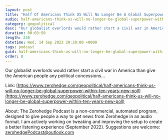 ```yaml
---
layout: post
title: "Half Of Americans Think US Will No Longer Be A Global Superpower Within Ten Years; New Poll Finds"
audio: half-americans-think-us-will-no-longer-be-global-superpower-within-ten-years-new-poll-0
category: geopolitical
desc: "Our globalist overlords would rather start a civil war in America than give the American people any political concessions..."
duration: 00:03:50
length: 230
datetime: Wed, 14 Sep 2022 20:20:00 +0000
tags: podcast
guid: half-americans-think-us-will-no-longer-be-global-superpower-within-ten-years-new-poll-0
order: 0
---
```

Our globalist overlords would rather start a civil war in America than give the American people any political concessions...

Link: [https://www.zerohedge.com/geopolitical/half-americans-think-us-will-no-longer-be-global-superpower-within-ten-years-new-poll](https://www.zerohedge.com/geopolitical/half-americans-think-us-will-no-longer-be-global-superpower-within-ten-years-new-poll)

About: The Zerohedge Podcast is a non-commercial, automated program, designed to give people a way to get news from Zerohedge in an audio format.  I am actively working on tweaking and improving the setup to create a better listening experience (September 2022).  Suggestions are welcome: [zerohedgePodcast@outlook.com](mailto:zerohedgePodcast@outlook.com)